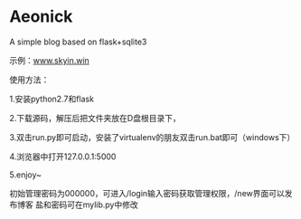 # Aeonick
A simple blog based on flask+sqlite3

示例：www.skyin.win

使用方法：

1.安装python2.7和flask

2.下载源码，解压后把文件夹放在D盘根目录下，

3.双击run.py即可启动，安装了virtualenv的朋友双击run.bat即可（windows下）

4.浏览器中打开127.0.0.1:5000

5.enjoy~

初始管理密码为000000，可进入/login输入密码获取管理权限，/new界面可以发布博客
盐和密码可在mylib.py中修改